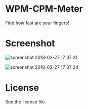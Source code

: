 # WPM-CPM-Meter

Find how fast are your fingers!

# Screenshot

![screenshot 2018-02-27 17 37 21](https://user-images.githubusercontent.com/32882041/36738050-3c290762-1be5-11e8-8cc8-4415f906eb7f.png)

![screenshot 2018-02-27 17 37 24](https://user-images.githubusercontent.com/32882041/36738052-3c49c722-1be5-11e8-85fc-79303e2a5a9a.png)

# License

See the license file.
